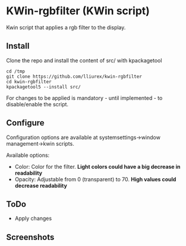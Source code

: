 # KWin-rgbfilter (KWin script)
Kwin script that applies a rgb filter to the display.

## Install

Clone the repo and install the content of src/ with kpackagetool

```
cd /tmp
git clone https://github.com/lliurex/kwin-rgbfilter
cd kwin-rgbfilter
kpackagetool5 --install src/
````

For changes to be applied is mandatory - until implemented - to disable/enable the script.

## Configure

Configuration options are available at systemsettings->window management->kwin scripts.


Available options:

* Color: Color for the filter. **Light colors could have a big decrease in readability**
* Opacity: Adjustable from 0 (transparent) to 70. **High values could decrease readability**


## ToDo

* Apply changes
  
## Screenshots

